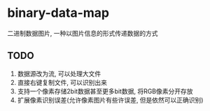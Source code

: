 # binary-data-map

二进制数据图片, 一种以图片信息的形式传递数据的方式

## TODO

1. 数据源改为流, 可以处理大文件
2. 直接右键复制文件, 可以识别出来
3. 支持一个像素存储2bit数据甚至更多bit数据, 将RGB像素分开存放
4. 扩展像素识别误差(允许像素图片有些许误差, 但是依然可以正确识别)

